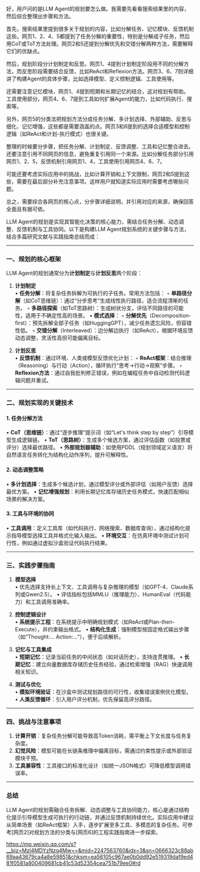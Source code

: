 好，用户问的是LLM Agent的规划要怎么做。我需要先看看搜索结果里的内容，然后综合整理出步骤和方法。

首先，搜索结果里提到很多关于规划的内容，比如分解任务、记忆模块、反馈机制这些。网页1、2、4、5都提到了任务分解的重要性，特别是分解成子任务，然后用CoT或ToT方法处理。网页2和5还提到分解优先和交错分解两种方法，需要解释它们的优缺点。

然后，规划阶段分计划制定和反思。网页1、4提到计划制定阶段用不同的分解方法，而反思阶段需要结合反馈，比如ReAct和Reflexion方法。网页3、6、7则详细讲了构建Agent的具体步骤，比如选择模型、定义控制逻辑、工具使用等。

还需要注意记忆模块，网页1、4提到短期和长期记忆的结合，这对规划有帮助。工具使用部分，网页4、6、7提到工具如何扩展Agent的能力，比如代码执行、搜索等。

另外，网页5的分类法把规划方法分成任务分解、多计划选择、外部辅助、反思与细化、记忆增强，这些都是需要涵盖的点。网页3和6提到的选择合适模型和控制逻辑（如ReAct和计划-执行模式）也很关键。

整理的时候要分步骤，把任务分解、计划制定、反馈调整、工具和记忆整合进去。还要注意引用不同网页的信息，避免重复引用同一个来源。比如分解任务部分引用网页1、2、5，反馈机制引用网页1、4，工具使用引用网页4、6、7。

可能还要考虑实际应用中的挑战，比如计算开销和上下文限制，网页2和5提到这些，需要在最后部分补充注意事项。这样用户就知道实际应用时需要考虑哪些问题。

总之，需要综合各网页的核心点，分步骤详细说明，并引用对应的来源，确保回答全面且有据可依。




LLM Agent的规划是实现其智能化决策的核心能力，需结合任务分解、动态调整、反馈机制与工具协同。以下是构建LLM Agent规划系统的关键步骤与方法，结合多篇研究文献与实践指南总结而成：

---

### 一、**规划的核心框架**
LLM Agent的规划通常分为**计划制定**与**计划反思**两个阶段：
1. **计划制定**  
   • **任务分解**：将复杂任务拆解为可执行的子任务。常用方法包括：
     ◦ **单路径分解**（如CoT思维链）：通过“分步思考”生成线性执行路径，适合流程清晰的任务。
     ◦ **多路径探索**（如ToT思路树）：生成树状分支，评估不同路径的可能性，适用于不确定性高的场景。
   • **模式选择**：
     ◦ **分解优先**（Decomposition-first）：预先拆解全部子任务（如HuggingGPT），减少任务遗忘风险，但容错性低。
     ◦ **交错分解**（Interleaved）：边分解边执行（如ReAct），根据环境反馈动态调整，灵活性高但可能偏离目标。

2. **计划反思**  
   • **反馈机制**：通过环境、人类或模型反馈优化计划：
     ◦ **ReAct框架**：结合推理（Reasoning）与行动（Action），循环执行“思考→行动→观察”步骤。
     ◦ **Reflexion方法**：通过自我批判修正错误，例如在编程任务中自动检测代码逻辑问题并重试。

---

### 二、**规划实现的关键技术**
#### 1. **任务分解方法**
• **CoT（思维链）**：通过“逐步推理”提示词（如“Let's think step by step”）引导模型生成逻辑链。
• **ToT（思路树）**：生成多个候选方案，通过评估函数（如投票或评分）选择最优路径。
• **外部规划器辅助**：如使用PDDL（规划领域定义语言）将自然语言任务转化为结构化动作序列，提升可解释性。

#### 2. **动态调整策略**
• **多计划选择**：生成多个候选计划，通过模型评分或外部评估（如用户反馈）选择最优方案。
• **记忆增强规划**：利用长期记忆库存储历史任务模式，快速匹配相似场景的解决方案。

#### 3. **工具与环境的协同**
• **工具调用**：定义工具库（如代码执行、网络搜索、数据库查询），通过结构化提示指导模型选择工具并格式化输入输出。
• **环境交互**：在仿真环境中测试计划可行性，例如通过虚拟沙盒验证代码执行结果。

---

### 三、**实践步骤指南**
1. **模型选择**  
   • 优先选择支持长上下文、工具调用与复杂推理的模型（如GPT-4、Claude系列或Qwen2.5）。
   • 评估指标包括MMLU（推理能力）、HumanEval（代码能力）和工具调用准确率。

2. **控制逻辑设计**  
   • **系统提示工程**：在系统提示中明确规划模式（如ReAct或Plan-then-Execute），并约束输出格式。
   • **结构化生成**：强制模型按固定格式输出步骤（如“Thought:... Action:...”），便于后续解析。

3. **记忆与工具集成**  
   • **短期记忆**：记录当前任务的中间状态（如对话历史），支持连贯推理。
   • **长期记忆**：建立向量数据库存储历史任务经验，通过检索增强（RAG）快速调用相关知识。

4. **测试与优化**  
   • **模拟环境验证**：在沙盒中测试规划路径的可行性，收集错误案例优化模型。
   • **人类反馈循环**：引入用户评分机制，优先保留高评分路径。

---

### 四、**挑战与注意事项**
1. **计算开销**：复杂任务分解可能导致高Token消耗，需平衡上下文长度与任务复杂度。
2. **幻觉风险**：模型可能在长链条推理中偏离目标，需通过约束性提示或外部验证模块干预。
3. **工具兼容性**：工具接口的标准化设计（如统一JSON格式）可降低模型调用错误率。

---

### 总结
LLM Agent的规划需融合任务拆解、动态调整与工具协同能力，核心是通过结构化提示引导模型生成可执行的行动链，并通过反馈机制持续优化。实际应用中建议从简单场景（如ReAct框架）入手，逐步扩展至多工具、多模态的复杂任务。可参考[网页2]对规划方法的分类与[网页6]的工程实践指南进一步探索。

https://mp.weixin.qq.com/s?__biz=MzI4MDYzNzg4Mw==&mid=2247563760&idx=3&sn=0666323c88ab69aa43679ca4a8e59851&chksm=ea56105c967ae0b0dd92e519319daf9ed481f0581a800409681cb41c53d52354cea751b79ee0#rd